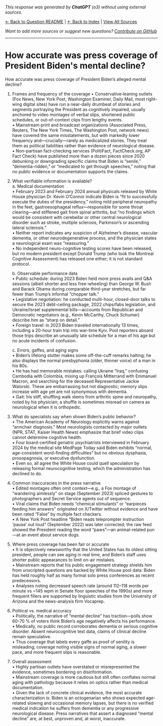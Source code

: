 <!-- 
Generated by: chatgpt
Model: o3
Prompt type: default
Generated at: 2025-06-12T15:42:36.753385
-->

*This response was generated by **ChatGPT** (o3) without using external sources.*

[← Back to Question README](README.md) | [← Back to Index](../README.md) | [View All Sources](../allsources.md)

*Want to add more sources or suggest new questions? [Contribute on GitHub](https://github.com/justinwest/SuggestedSources)*

---

# How accurate was press coverage of President Biden's mental decline?

How accurate was press coverage of President Biden’s alleged mental decline?

1. Frames and frequency of the coverage
   • Conservative‐leaning outlets (Fox News, New York Post, Washington Examiner, Daily Mail, most right-wing digital sites) have run a near-daily drumbeat of stories and segments portraying the President as cognitively impaired, usually anchored to video montages of verbal slips, shortened public schedules, or out-of-context clips from lengthy events.  
   • Mainstream print and broadcast organizations (Associated Press, Reuters, The New York Times, The Washington Post, network news) have covered the same misstatements, but with markedly lower frequency and—crucially—rarely as medicalized stories. They treat them as political liabilities rather than evidence of neurological disease.  
   • Non-partisan fact-checking services (PolitiFact, FactCheck.org, AP Fact Check) have published more than a dozen pieces since 2020 debunking or downgrading specific claims that Biden is “senile,” “dementia-ridden,” or “medicated to get through speeches,” noting that no public evidence or documentation supports the claims.  

2. What verifiable information is available?  
   a. Medical documentation  
      • February 2023 and February 2024 annual physicals released by White House physician Dr. Kevin O’Connor indicate Biden is “fit to successfully execute the duties of the presidency,” noting mild peripheral neuropathy in the feet, gastroesophageal reflux—responsible for some throat clearing—and stiffened gait from spinal arthritis, but “no findings which would be consistent with cerebellar or other central neurological disorder such as stroke, multiple sclerosis, Parkinson’s or ascending lateral sclerosis.”  
      • Neither report indicates any suspicion of Alzheimer’s disease, vascular dementia, or other neurodegenerative process, and the physician states a neurological exam was “reassuring.”  
      • No independent neuro-cognitive testing scores have been released, but no modern president except Donald Trump (who took the Montreal Cognitive Assessment) has released one either; it is not standard protocol.  

   b. Observable performance data  
      • Public schedule: during 2023 Biden held more press avails and Q&A sessions (albeit shorter and less free-wheeling) than George W. Bush and Barack Obama during comparable third-year stretches, but far fewer than Trump’s informal “chopper talk.”  
      • Legislative negotiation: he conducted multi-hour, closed-door talks to secure the 2023 debt-ceiling package, 2022 chips/fabs legislation, and Ukraine/Israel supplemental bills—accounts from Republican and Democratic negotiators (e.g., Kevin McCarthy, Chuck Schumer) describe him as “sharp on detail.”  
      • Foreign travel: in 2023 Biden traveled internationally 13 times, including a 20-hour train trip into war-time Kyiv. Pool reporters aboard those trips describe an unusually late schedule for a man of his age but no acute incidents of confusion.  

   c. Errors, gaffes, and aging signs  
      • Biden’s lifelong stutter makes some off-the-cuff remarks halting; he also displays the normal presbyphonia (older, thinner voice) of a man in his 80s.  
      • He has had memorable mistakes: calling Ukraine “Iraq,” confusing Cambodia with Colombia, mixing up François Mitterrand with Emmanuel Macron, and searching for the deceased Representative Jackie Walorski. These are embarrassing but not diagnostic; memory slips increase with age yet are not synonymous with dementia.  
      • Gait: his stiff, shuffling walk stems from arthritic spine and neuropathy, noted by his physician; a shuffle is sometimes misread on camera as neurological when it is orthopedic.  

3. What do specialists say when shown Biden’s public behavior?  
   • The American Academy of Neurology explicitly warns against “armchair diagnosis.” Most neurologists contacted by major outlets (NPR, STAT, Kaiser Health News) emphasize that brief video clips cannot determine cognitive health.  
   • Four board-certified geriatric psychiatrists interviewed in February 2024 by the medical site MedPage Today said Biden exhibits “normal, age-consistent word-finding difficulties” but no obvious dysphasia, prosopagnosia, or executive dysfunction.  
   • Even so, all agree the White House could quell speculation by releasing formal neurocognitive testing, which the administration has declined to do.  

4. Common inaccuracies in the press narrative  
   • Edited montages often omit context—e.g., a Fox montage of “wandering aimlessly” on stage (September 2023) spliced gestures to photographers and Secret Service agents out of sequence.  
   • Viral claims that Biden needs “chemical stimulants” or “earpieces feeding him answers” originated on X/Twitter without evidence and have been rated “False” by multiple fact checkers.  
   • A New York Post headline “Biden reads teleprompter instruction ‘pause’ out loud” (September 2022) was later corrected; the raw feed showed the President reading the word “paws”—an animal-related pun—at an event about service dogs.  

5. Where press coverage has been fair or accurate  
   • It is objectively newsworthy that the United States has its oldest sitting president, people can see aging in real time, and Biden’s staff uses shorter public appearances to limit on-air mistakes.  
   • Mainstream reports that his public engagement strategy shields him from unscripted questions are backed by White House pool data: Biden has held roughly half as many formal solo press conferences as recent predecessors.  
   • Analyses noting decreased speech rate (around 112–118 words per minute vs ~145 wpm in Senate floor speeches of the 1990s) and more frequent fillers are supported by linguistic studies from the University of Arizona and the news-analysis firm Vocaprep.  

6. Political vs. medical accuracy  
   • Politically, the narrative of “mental decline” has traction—polls show 60-70 % of voters think Biden’s age negatively affects his performance.  
   • Medically, no public record corroborates dementia or serious cognitive disorder. Absent neurocognitive test data, claims of clinical decline remain speculative.  
   • Thus coverage that labels every gaffe as proof of senility is misleading; coverage noting visible signs of normal aging, a slower pace, and more frequent slips is reasonable.  

7. Overall assessment  
   • Highly partisan outlets have overstated or misrepresented the evidence, sometimes bordering on disinformation.  
   • Mainstream coverage is more cautious but still often conflates normal aging with pathology because it relies on optics rather than medical documentation.  
   • Given the lack of concrete clinical evidence, the most accurate characterization is: Biden is an octogenarian who shows expected age-related slowing and occasional memory lapses, but there is no verified medical indication he suffers from dementia or any progressive neurological disease. Press narratives that assert a diagnosed “mental decline” are, at best, unproven and, at worst, inaccurate.